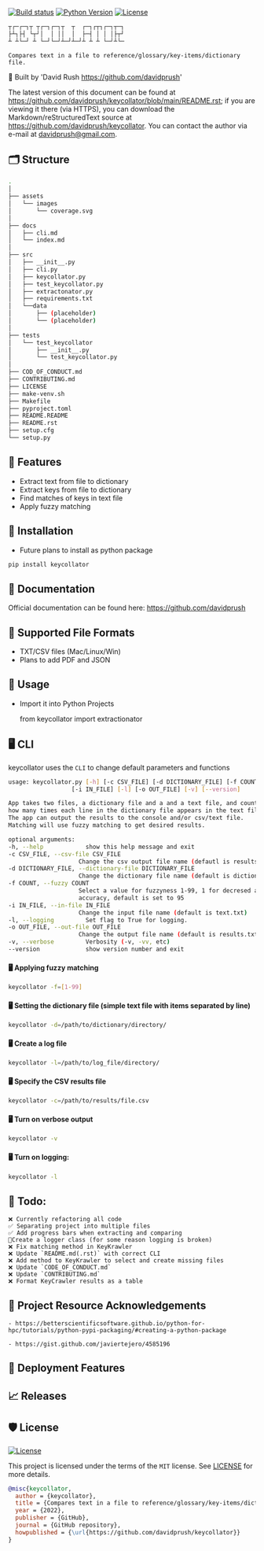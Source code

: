 <div align="left">

[![Build status](https://github.com/davidprush/keycollator/workflows/build/badge.svg?branch=master&event=push)](https://github.com/davidprush/keycollator/actions?query=workflow%3Abuild)
[![Python Version](https://img.shields.io/pypi/pyversions/keycollator.svg)](https://pypi.org/project/keycollator/)
[![License](https://img.shields.io/github/license/davidprush/keycollator)](https://github.com/davidprush/keycollator/blob/master/LICENSE)

```bash
┬┌─┌─┐┬ ┬┌─┐┌─┐┬  ┬  ┌─┐┌┬┐┌─┐┬─┐
├┴┐├┤ └┬┘│  │ ││  │  ├─┤ │ │ │├┬┘
┴ ┴└─┘ ┴ └─┘└─┘┴─┘┴─┘┴ ┴ ┴ └─┘┴└─
```
<div align="left">

`Compares text in a file to reference/glossary/key-items/dictionary file.`

🧱 Built by 'David Rush <https://github.com/davidprush>'

The latest version of this document can be found at
<https://github.com/davidprush/keycollator/blob/main/README.rst>;
if you are viewing it there (via HTTPS), you can download
the Markdown/reStructuredText source at
<https://github.com/davidprush/keycollator>. You can contact
the author via e-mail at <davidprush@gmail.com>.

## 🗂️ Structure
```bash
.
│
├── assets
│   └── images
│       └── coverage.svg
│
├── docs
│   ├── cli.md
│   └── index.md
│
├── src
│   ├── __init__.py
│   ├── cli.py
│   ├── keycollator.py
│   ├── test_keycollator.py
│   ├── extractonator.py
│   ├── requirements.txt
│   └──data
│       ├── (placeholder)
│       └── (placeholder)
│
├── tests
│   └── test_keycollator
│       ├── __init__.py
│       └── test_keycollator.py
│
├── COD_OF_CONDUCT.md
├── CONTRIBUTING.md
├── LICENSE
├── make-venv.sh
├── Makefile
├── pyproject.toml
├── README.README
├── README.rst
├── setup.cfg
└── setup.py
```

## 🚀 Features

- Extract text from file to dictionary
- Extract keys from file to dictionary
- Find matches of keys in text file
- Apply fuzzy matching

## 🧰 Installation

- Future plans to install as python package

```bash
pip install keycollator
```

## 📄 Documentation

Official documentation can be found here:
https://github.com/davidprush

## 💪 Supported File Formats

- TXT/CSV files (Mac/Linux/Win)
- Plans to add PDF and JSON

## 📐 Usage

- Import it into Python Projects

    from keycollator import extractionator

## 🖥️ CLI

keycollator uses the `CLI` to change default parameters and functions

```bash
usage: keycollator.py [-h] [-c CSV_FILE] [-d DICTIONARY_FILE] [-f COUNT]
                  [-i IN_FILE] [-l] [-o OUT_FILE] [-v] [--version]

App takes two files, a dictionary file and a and a text file, and counts
how many times each line in the dictionary file appears in the text file.
The app can output the results to the console and/or csv/text file.
Matching will use fuzzy matching to get desired results.

optional arguments:
-h, --help            show this help message and exit
-c CSV_FILE, --csv-file CSV_FILE
                    Change the csv output file name (defautl is results.csv)
-d DICTIONARY_FILE, --dictionary-file DICTIONARY_FILE
                    Change the dictionary file name (default is dictionary.txt)
-f COUNT, --fuzzy COUNT
                    Select a value for fuzzyness 1-99, 1 for decresed accuracy, 99 for increased
                    accuracy, default is set to 95
-i IN_FILE, --in-file IN_FILE
                    Change the input file name (default is text.txt)
-l, --logging         Set flag to True for logging.
-o OUT_FILE, --out-file OUT_FILE
                    Change the output file name (default is results.txt)
-v, --verbose         Verbosity (-v, -vv, etc)
--version             show version number and exit
```

#### 🖥️ Applying fuzzy matching

```bash
keycollator -f=[1-99]
```

#### 🖥️ Setting the dictionary file (simple text file with items separated by line)

```bash
keycollator -d=/path/to/dictionary/directory/
```

#### 🖥️ Create a log file

```bash
keycollator -l=/path/to/log_file/directory/
```

#### 🖥️ Specify the CSV results file

```bash
keycollator -c=/path/to/results/file.csv
```

#### 🖥️ Turn on verbose output

```bash
keycollator -v
```

#### 🖥️ Turn on logging:

```bash
keycollator -l
```

## 🎯 Todo:

    ❌ Currently refactoring all code
    ✅ Separating project into multiple files
    ✅ Add progress bars when extracting and comparing
    📌Create a logger class (for some reason logging is broken)
    ❌ Fix matching method in KeyKrawler
    ❌ Update `README.md(.rst)` with correct CLI
    ❌ Add method to KeyKrawler to select and create missing files
    ❌ Update `CODE_OF_CONDUCT.md`
    ❌ Update `CONTRIBUTING.md`
    ❌ Format KeyCrawler results as a table

## 👔 Project Resource Acknowledgements

    - https://betterscientificsoftware.github.io/python-for-hpc/tutorials/python-pypi-packaging/#creating-a-python-package

    - https://gist.github.com/javiertejero/4585196

## 💼 Deployment Features


## 📈 Releases


## 🛡 License

[![License](https://img.shields.io/github/license/davidprush/keycollator)](https://github.com/davidprush/keycollator/blob/master/LICENSE)

This project is licensed under the terms of the `MIT` license. See [LICENSE](https://github.com/davidprush/keycollator/blob/master/LICENSE) for more details.

```bibtex
@misc{keycollator,
  author = {keycollator},
  title = {Compares text in a file to reference/glossary/key-items/dictionary file.},
  year = {2022},
  publisher = {GitHub},
  journal = {GitHub repository},
  howpublished = {\url{https://github.com/davidprush/keycollator}}
}
```
